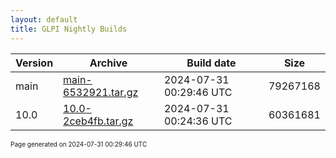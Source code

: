 ```yaml
---
layout: default
title: GLPI Nightly Builds
---
```


Version|Archive|Build date|Size
---|---|---|---
main|[main-6532921.tar.gz](main-6532921.tar.gz)|2024-07-31 00:29:46 UTC|79267168
10.0|[10.0-2ceb4fb.tar.gz](10.0-2ceb4fb.tar.gz)|2024-07-31 00:24:36 UTC|60361681

<font size="1">Page generated on 2024-07-31 00:29:46 UTC</font>
